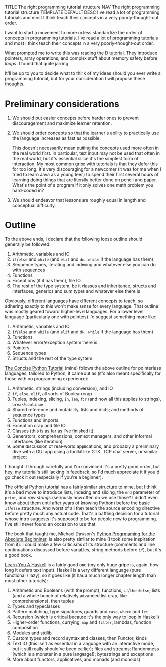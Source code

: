 TITLE The right programming tutorial structure
NAV The right programming tutorial structure
TEMPLATE DEFAULT
DESC I've read a lot of programming tutorials and most I think teach their concepts in a very poorly-thought-out order.

I want to start a movement to more or less standardize the order of concepts in programming tutorials. I've read a lot of programming tutorials and most I think teach their concepts in a very poorly-thought-out order.

What prompted me to write this was reading [the D tutorial](https://tour.dlang.org/tour/en). They introduce pointers, array operations, and complex stuff about memory safety before *loops*. I found that quite jarring.

It'll be up to you to decide what to think of my ideas should you ever write a programming tutorial, but for your consideration I will propose these thoughts.

# Preliminary considerations

1. We should put easier concepts before harder ones to prevent discouragement and maximize learner retention.

2. We should order concepts so that the learner's ability to practically use the language increases as fast as possible.

	This doesn't necessarily mean putting the concepts used more often in the real world first. In particular, text input may not be used that often in the real world, but it's essential since it's the simplest form of interaction. My most common gripe with tutorials is that they defer this for too long. It's very discouraging for a newcomer (it was for me when I tried to learn Java as a young teen) to spend their first several hours of learning doing things that are literally better done on pencil and paper. What's the point of a program if it only solves one math problem you hard-coded in?

3. We should endeavor that lessons are roughly equal in length and conceptual difficulty.

# Outline

To the above ends, I declare that the following loose outline should generally be followed:

1. Arithmetic, variables and IO
2. `if`/`else` and `while` (and `elif` and `do..while` if the language has them)
3. Sequence types, iterating and indexing and whatever else you can do with sequences
4. Functions
5. Exceptions (if it has them), file IO
6. The rest of the type system, be it classes and inheritance, structs and interfaces, generics and sum types and whatever else there is

Obviously, different languages have different concepts to teach, so adhering exactly to this won't make sense for every language. That outline was mostly geared toward higher-level languages. For a lower level language (particularly one with pointers) I'd suggest something more like:

1. Arithmetic, variables and IO
2. `if`/`else` and `while` (and `elif` and `do..while` if the language has them)
3. Functions
4. Whatever error/exception system there is
5. Pointers
6. Sequence types
7. Structs and the rest of the type system

[The Concise Python Tutorial](https://yujiri.xyz/software/pythontut1) (mine) follows the above outline for pointerless languages; tailored to Python, it came out as (it's also meant specifically for those with no programming experience):

1. Arithmetic, strings (including conversion), and IO
2. `if`, `else`, `elif`, all sorts of Boolean crap
3. Tuples, indexing, slicing, `in`, `len`, `for` (and how all this applies to strings), `break`/`continue`
4. Shared reference and mutability, lists and dicts; and methods of sequence types
5. Functions and imports
6. Exception crap and file IO
7. Classes (this is as far as I've finished it)
8. Generators, comprehensions, context managers, and other informal interfaces (like iteration)
9. Some discussion of real-world applications, and probably a preliminary dive with a GUI app using a toolkit like GTK, TCP chat server, or similar project

I thought it through carefully and I'm convinced it's a pretty good order, but hey, my tutorial's still lacking in feedback, so I'd much appreciate it if you'd go check it out (especially if you're a beginner).

[The official Python tutorial](https://docs.python.org/3/tutorial/index.html) has a fairly similar structure to mine, but I think it's a bad move to introduce lists, indexing and slicing, the `end` parameter of `print`, and *raw strings* (seriously how often do we use those? I didn't even know about them until after years of knowing Python) before the basic `if`/`else` structure. And worst of all they teach the source encoding directive before pretty much any actual code. That's a baffling decision for a tutorial whose intro suggests it's supposed to be for people new to programming. I've still never found an occasion to use that.

The book that taught me, Michael Dawson's [Python Progrmaming for the Absolute Beginniner](https://www.amazon.com/Python-Programming-Absolute-Beginner-3rd/dp/1435455002), is also pretty similar to mine (I took some inspiration from it). I could make a few criticisms of its structure (comments and line continuations discussed before variables, string methods before `if`), but it's a good book.

[Learn You A Haskell](http://learnyouahaskell.com/chapters) is a fairly good one (my only huge gripe is, again, how long it defers text input). Haskell is a very different language (pure functional / lazy), so it goes like (it has a much longer chapter length than most other tutorials):

1. Arithmetic and Booleans (with the prompt); functions; `if`/`then`/`else`; lists (and a whole bunch of relatively advanced list crap, like comprehensions), then tuples
2. Types and typeclasses
3. Pattern matching, type signatures, guards and `case`, `where` and `let`
4. Recursion (which is critical because it's the only way to loop in Haskell)
5. Higher-order functions, currying, `map` and `filter`, lambdas, function composition
6. Modules and stdlib
7. Custom types and record syntax and classes, then Functor, kinds
8. Text IO (this isn't as essential in a language with an interactive mode, but it still really should've been earlier); files and streams; Randomness (which is a monster in a pure language!); bytestrings and exceptions
9. More about functors, applicatives, and monads (and monoids)
